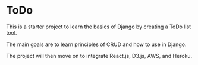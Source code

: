 # ToDo
This is a starter project to learn the basics of Django by creating a ToDo list tool. 

The main goals are to learn principles of CRUD and how to use in Django. 

The project will then move on to integrate React.js, D3.js, AWS, and Heroku.
